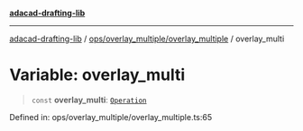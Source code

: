 [**adacad-drafting-lib**](../../../../README.md)

***

[adacad-drafting-lib](../../../../modules.md) / [ops/overlay\_multiple/overlay\_multiple](../README.md) / overlay\_multi

# Variable: overlay\_multi

> `const` **overlay\_multi**: [`Operation`](../../../../objects/datatypes/type-aliases/Operation.md)

Defined in: ops/overlay\_multiple/overlay\_multiple.ts:65
